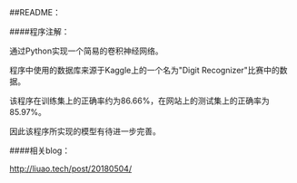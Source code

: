 ##README：

####程序注解：

通过Python实现一个简易的卷积神经网络。

程序中使用的数据库来源于Kaggle上的一个名为"Digit Recognizer"比赛中的数据。

该程序在训练集上的正确率约为86.66%，在网站上的测试集上的正确率为85.97%。

因此该程序所实现的模型有待进一步完善。

####相关blog：

<http://liuao.tech/post/20180504/>